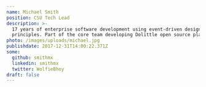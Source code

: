```yaml
---
name: Michael Smith
position: CSU Tech Lead
description: >-
  17 years of enterprise software development using event-driven design
  principles. Part of the core team developing Dolittle open source platform.
photo: /images/uploads/michael.jpg
publishdate: 2017-12-31T14:00:22.371Z
some:
  github: smithmx
  linkedin: smithmx
  twitter: WolfieBhoy
draft: false
---
```


